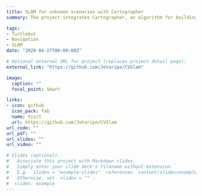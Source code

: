 ```yaml
---
title: SLAM for unknown scenarios with Cartographer
summary: The project integrates Cartographer, an algorithm for building maps based on SLAM, on a robot via ROS. Images from the robot will be used as a machine learning library input in order to detect objects.

tags:
- Turtlebot
- Navigation
- SLAM
date: "2020-04-27T00:00:00Z"

# Optional external URL for project (replaces project detail page).
external_link: "https://github.com/Jotaripe/CVSlam"

image:
  caption: ""
  focal_point: Smart

links:
- icon: github
  icon_pack: fab
  name: Visit
  url: https://github.com/Jotaripe/CVSlam
url_code: ""
url_pdf: ""
url_slides: ""
url_video: ""

# Slides (optional).
#   Associate this project with Markdown slides.
#   Simply enter your slide deck's filename without extension.
#   E.g. `slides = "example-slides"` references `content/slides/example-slides.md`.
#   Otherwise, set `slides = ""`.
#  slides: example
---
```


